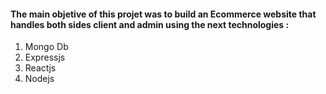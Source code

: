 
#### The main objetive of this projet was to build an Ecommerce website that handles both sides client and admin using the next technologies :  
 1. Mongo Db  
 2. Expressjs  
 3. Reactjs  
 4. Nodejs  
 




